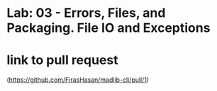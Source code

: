 # Lab: 03 - Errors, Files, and Packaging. File IO and Exceptions

# link to pull request
(https://github.com/FirasHasan/madlib-cli/pull/1)